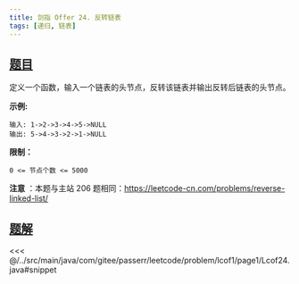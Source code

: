 ```yaml
---
title: 剑指 Offer 24. 反转链表
tags: [递归, 链表]
---
```



## [题目](https://leetcode.cn/problems/fan-zhuan-lian-biao-lcof/)
定义一个函数，输入一个链表的头节点，反转该链表并输出反转后链表的头节点。

**示例:**

```
输入: 1->2->3->4->5->NULL
输出: 5->4->3->2->1->NULL
```

**限制：**

`0 <= 节点个数 <= 5000`

**注意** ：本题与主站 206 题相同：<https://leetcode-cn.com/problems/reverse-linked-list/>


## [题解](https://github.com/PasseRR/JavaLeetCode/blob/master/src/main/java/com/gitee/passerr/leetcode/problem/lcof1/page1/Lcof24.java)

<<< @/../src/main/java/com/gitee/passerr/leetcode/problem/lcof1/page1/Lcof24.java#snippet
